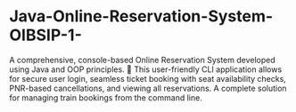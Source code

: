 # Java-Online-Reservation-System-OIBSIP-1-
A comprehensive, console-based Online Reservation System developed using Java and OOP principles. 🚆 This user-friendly CLI application allows for secure user login, seamless ticket booking with seat availability checks, PNR-based cancellations, and viewing all reservations. A complete solution for managing train bookings from the command line.
